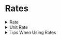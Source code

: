 # Rates

<details>

<summary>Rate</summary>

A rate is a comparison of two related quantities involving **"per"**. Often a second quantity is time (per second, per hour, per day, etc.), but it can be anything.

</details>

<details>

<summary>Unit Rate</summary>

The most popular type of rate is a unit rate of two quantities of a ratio such that the first quantity is $1$. When we compare a single unit quantity, we call it a unit rate.

**Example:**

- There are $60$ minutes in $\bold  \color{#399}1$ hour.

---

## Finding Unit Rates

To find a unit rate, we divide the first quantity in a rate by the second.

**Example:**

A plane flew $765$ kilometers ($km$) in $3$ hours.

The plane flew at a rate of $765 \div 3 = 255$ kilometers ($km$) per hour. We can write this as $\frac{1}{255} \frac{kilometers}{hour}$.

</details>

<details>

<summary>Tips When Using Rates</summary>

**Problem: A hot-dog-eating champion can eat $71$ hot dogs in $10$ minutes. How many football players (each of whom can each $31$ hot dogs in $10$ minutes) need to help so the whole group can eat $35$ hot dogs in $1$ minute? (_Note: Partial hot dogs add up, so if two people eat half a hot dog each, they contribute $1$ hot dog together._)**

_Answer choices:_

- 1
- 3
- 9

<details>

<summary>1. Try to use unit rates that are <b>in the same units (Convert them all into the same unit)</b>, it'll make it much easier!</summary>

* $1$ hot-dog-eating champion eats $71 \div 10 = 7.1$ hot dogs per minute ($\frac{hot \ dogs}{minute}$).
* $1$ football player eats $31 \div 10 = 3.1$ hot dogs per minute ($\frac{hot \ dogs}{minute}$).

This information is relevant to us, as if we have $1$ hot-dog-eating champion and $1$ football player, their rates add up! Together, they eat at a rate of $7.1 + 3.1 = 10.2$ hot dogs per minute ($\frac{hot \ dogs}{minute}$).

* $1$ hot-dog-eating champion and $n$ football players eats $35$ hot dogs per minute ($\frac{hot \ dogs}{minute}$).

This is why thinking in rates or speeds is useful, as we can add/subtract rates, and say our target rate is $\frac{35 \text{ (number of hot dogs)}}{1 \text{ (no. of minutes)}} = 35$ hot dogs per minute ($\frac{hot \ dogs}{minute}$) (what we did above).

</details>

<details>

<summary>2. Use an equation.</summary>

We need a rate of $35$ hot dogs per minute ($\frac{hot \ dogs}{minute}$) with $1$ hot-dog-eating champion and $n$ football players. This suggests an equation!

Let $n$ be the number of football players.

$$7.1 + 3.1n = 35$$

<details>

<summary>Side note: Generalization of the equation</summary>

We can also generalize this equation. For example, if $y$ hot dogs eaten every minute is not considered as it wasn't eaten according to the rules, we can change our equation:

$$7.1 + 3.1n - y = 35$$

This implies that $n$ here would be bigger than the original $n$.

</details>

<details>

<summary>Side note: Remove or not remove the decimals? & Prof. Loh's Trick for Subtracting Decimals</summary>

We can remove the decimals in the equation by multiplying by $10$, but for this problem, not removing the decimals is easier, as we can subtract $7.1$ from $35$ using Prof. Loh's trick:

$$35 - 7 = 28$$
$$28 - 0.1 = 27.9$$
$$=> 35 - 7.1 = 27.9$$

</details>

$$3.1n = 27.9$$
$$n = \frac{27.9}{3.1}$$

</details>

<details>

<summary>3. Estimate the answer (if possible)</summary>

In the previous part, we had the following equation:

$$n = \frac{27.9}{3.1}$$

<details>

<summary>Tip: AMC & MATHCOUNTS Tip</summary>

On a lot of AMC and MATHCOUNTS problems, the answer is an integer. On MATHCOUNTS, if the answer isn't an integer, it will tell you. On the AMC, you can see the answer choices, so you can guess the answer.

</details>

Since we know that the answer is an integer (based on the answer choices), the answer is $9$, as $\frac{27}{3} = 9$, and we see that $\frac{9}{1} = 9$, so $\frac{27.9}{3.1} = 9$.

</details>

<details>

<summary>4. Simplify (<b>Only works in special cases</b>)</summary>

In some problems, if the problem asks for a comparison of rates (eg. which one is bigger/smaller or rate $a$ divided by rate $b$) and it doesn't matter what the value of the rate is, we can simplify all the rates **only if they have a common factor**.

</details>

</details>
